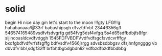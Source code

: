# solid
begin
Hi
nice day
gm
let's start
to the moon !!!gty
LFG!!!g
hahahaoaaa!@33rf
babashipsgh
dfvzfdfvbf
23446356g3
546574165489vsdfvfsdvgrfg
gd54fvg5dsf4vfgq
5s4d65sdfbdbjfs8fgr
sljincoasldcvdfvdggh
1545FDFVBDFVvdfvdfsgcfsvdcvrfffgy
bxdfgbdfvdfvrfsfsgffg
bdfvsdfv4566jrrgg
sdvsbsdbbgsv dfsjhnfgngggg
vb dbvdfv'bbl,sdgf32ff
brfbhtbgbdgbdnli2
vdfbzdfbzdfbbdbbg
